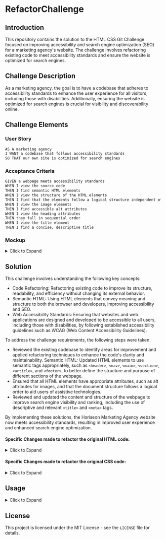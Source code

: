 # RefactorChallenge

## Introduction
This repository contains the solution to the HTML CSS Git Challenge focused on improving accessibility and search engine optimization (SEO) for a marketing agency's website. The challenge involves refactoring existing code to meet accessibility standards and ensure the website is optimized for search engines.

## Challenge Description
As a marketing agency, the goal is to have a codebase that adheres to accessibility standards to enhance the user experience for all visitors, including those with disabilities. Additionally, ensuring the website is optimized for search engines is crucial for visibility and discoverability online.

## Challenge Elements
### User Story
```markdown
AS A marketing agency
I WANT a codebase that follows accessibility standards
SO THAT our own site is optimized for search engines
```

### Acceptance Criteria
```markdown
GIVEN a webpage meets accessibility standards
WHEN I view the source code
THEN I find semantic HTML elements
WHEN I view the structure of the HTML elements
THEN I find that the elements follow a logical structure independent of styling and positioning
WHEN I view the image elements
THEN I find accessible alt attributes
WHEN I view the heading attributes
THEN they fall in sequential order
WHEN I view the title element
THEN I find a concise, descriptive title
```
### Mockup
<details>
<summary>Click to Expand</summary>
![Mockup](https://static.bc-edx.com/coding/full-stack/01-HTML-Git-CSS/assets/01-html-css-git-homework-demo.png)
</details>

## Solution
This challenge involves understanding the following key concepts:
- Code Refactoring: Refactoring existing code to improve its structure, readability, and efficiency without changing its external behavior.
- Semantic HTML: Using HTML elements that convey meaning and structure to both the browser and developers, improving accessibility and SEO.
- Web Accessibility Standards: Ensuring that websites and web applications are designed and developed to be accessible to all users, including those with disabilities, by following established accessibility guidelines such as WCAG (Web Content Accessibility Guidelines).

To address the challenge requirements, the following steps were taken:

- Reviewed the existing codebase to identify areas for improvement and applied refactoring techniques to enhance the code's clarity and maintainability.
Semantic HTML: Updated HTML elements to use semantic tags appropriately, such as `<header>`, `<nav>`, `<main>`, `<section>`, `<article>`, and `<footer>`, to better define the structure and purpose of different sections of the webpage.
- Ensured that all HTML elements have appropriate attributes, such as alt attributes for images, and that the document structure follows a logical order to aid users of assistive technologies.
- Reviewed and updated the content and structure of the webpage to improve search engine visibility and ranking, including the use of descriptive and relevant `<title>` and `<meta>` tags.

By implementing these solutions, the Horiseon Marketing Agency website now meets accessibility standards, resulting in improved user experience and enhanced search engine optimization.


#### Specific Changes made to refactor the original HTML code:
<details>
<summary>Click to Expand</summary>
  
```markdown
1. **Document Title:**
   - Changed the title of the webpage to "Digital Marketing Strategies | Horiseon" to provide a more descriptive and SEO-friendly title.

2. **Header Section:**
   - Added a `<nav>` element to wrap the navigation links for better semantic structure.
   - Enclosed the navigation links within an unordered list `<ul>` and list items `<li>` for proper HTML hierarchy.

3. **Main Image:**
   - Renamed the class from meetingMainImage to mainImage for consistency and clarity.
   - Updated the alt attribute of the image to provide a descriptive text: "A group of people sat around a table discussing digital marketing strategies."

4. **Main Content Section:**
   - Renamed the class of each section (e.g., search-engine-optimization, online-reputation-management, social-media-marketing) to use lowercase and hyphens for better readability and consistency.
   - Updated the alt attributes of images within each section to provide descriptive alternative text.

5. **Aside (Benefits) Section:**
   - Enclosed each benefit within a `<div>` element with an appropriate ID for better organization and structure.
   - Updated the alt attributes of benefit images to provide descriptive alternative text.

6. **Footer Section:**
   - Updated the class name of the footer to footer for consistency.
   - Changed the `<h2>` tag to `<h4>` for proper semantic hierarchy.
   - Provided a more concise and descriptive text within the `<h4>` tag: "Made with ❤️️ by Horiseon".
```
These changes aim to improve the semantic structure, accessibility, and SEO optimization of the webpage while maintaining its functionality and visual appeal.
</details>

#### Specific Changes made to refactor the original CSS code:
<details>
<summary>Click to Expand</summary>
  
```markdown
1. Header Section:
   - Moved the background-color property below the color property for better readability and organization.
   - Added a comment for the navigation menu styling.
     
2. Navigation Menu Styling:
   - Renamed the `.header` div selector to `.header nav` to better reflect its purpose.
   - Changed the margin-top property to padding-top for consistency with other padding declarations.
   - Moved the float property from the `ul` element to the `nav` element for proper alignment.
   - Added comments for styling the list and list items within the navigation menu.
     
3. Main Image Styling:
   - Renamed the `.hero` class to `.meetingMainImage` for clarity and consistency with the HTML class attribute.
   - Updated the selector to target the img element within the `.meetingMainImage` class for specific image styling.
   - Removed the width property and added the max-width property to ensure responsive image sizing.

5. Main Content Styling:
   - Renamed the `.content` class to `.mainContent` for clarity and consistency with the HTML class attribute.
   - Removed the width property and added the max-width property to prevent content overflow on smaller screens.

7. Benefits Section Styling:
   - Added comments for styling the benefits section and individual benefits.
   - Updated the selector to target the benefits by ID (`#benefit-lead`, `#benefit-brand`, `#benefit-cost`) for more specific styling.
   - Changed the class selectors to ID selectors to ensure unique styling for each benefit section.
   - Removed the height property to allow the benefits section to adjust dynamically based on content.
   - Removed redundant font-family declarations and consolidated them into one declaration.

9. Footer Styling:
    - Updated the selector to target the footer by class (`.footer`) for consistency with HTML class attribute.
    - Changed the `<h2>` tag to `<h4>` for proper semantic hierarchy and updated the selector accordingly.
    - Removed the color property from the footer text to inherit the color from the parent element.
```
Overall, the changes aim to improve readability, organization, and consistency in the CSS code.
</details>

## Usage
<details>
<summary>Click to Expand</summary>

### Viewing the Source Code
1. Clone the repository
   - Open your terminal or command prompt.
   - Navigate to the directory where you want to clone the repository.
   - Run the following command:
     ```markdown
     git clone <repository_url>
     ```
   Replace <repository_url> with the URL of the repository.
2. Navigate to the Project Directory:
   - After cloning the repository, navigate to the project directory using the cd command:
     ```markdown
     cd <repository_name>
     ```
   Replace <repository_name> with the name of the cloned repository directory.
3. Explore the Source Code:
   - Once inside the project directory, you can explore the source code using any text editor or Integrated Development Environment (IDE) of your choice.
   - Open the files located in the project directory to view and analyze the source code.
4. Optional: View Remote Repository:
   - If you prefer not to clone the repository locally, you can also view the source code directly on the GitHub website.
   - Visit the repository page on GitHub at <repository_url>.
   - Navigate through the repository's file structure to view individual files.
   - GitHub provides syntax highlighting and a user-friendly interface for browsing the source code online.
</details>

## License
This project is licensed under the MIT License - see the `LICENSE` file for details.



